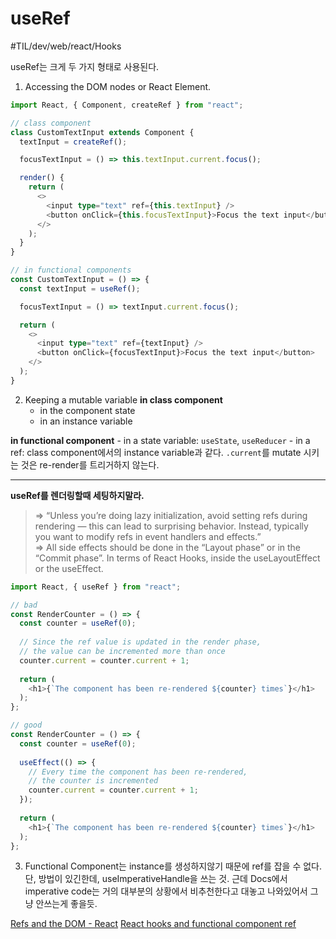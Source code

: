 # useRef
#TIL/dev/web/react/Hooks

useRef는 크게 두 가지 형태로 사용된다. 

1. Accessing the DOM nodes or React Element.
```typescript
import React, { Component, createRef } from "react";

// class component
class CustomTextInput extends Component {
  textInput = createRef();

  focusTextInput = () => this.textInput.current.focus();

  render() {
    return (
      <>
        <input type="text" ref={this.textInput} />
        <button onClick={this.focusTextInput}>Focus the text input</button>
      </>
    );
  }
}

// in functional components
const CustomTextInput = () => {
  const textInput = useRef();

  focusTextInput = () => textInput.current.focus();

  return (
    <>
      <input type="text" ref={textInput} />
      <button onClick={focusTextInput}>Focus the text input</button>
    </>
  );
}
```

2. Keeping a mutable variable
**in class component**
	- in the component state
	- in an instance variable

**in functional component**
	- in a state variable: `useState`, `useReducer`
	- in a ref: class component에서의 instance variable과 같다. `.current`를 mutate 시키는 것은 re-render를 트리거하지 않는다. 


- - - -

**useRef를 렌더링할때 세팅하지말라.**
> ⇒ “Unless you’re doing lazy initialization, avoid setting refs during rendering — this can lead to surprising behavior. Instead, typically you want to modify refs in event handlers and effects.”  
> ⇒ All side effects should be done in the “Layout phase” or in the “Commit phase”. In terms of React Hooks, inside the useLayoutEffect or the useEffect.  

```typescript
import React, { useRef } from "react";

// bad
const RenderCounter = () => {
  const counter = useRef(0);
  
  // Since the ref value is updated in the render phase,
  // the value can be incremented more than once
  counter.current = counter.current + 1;
  
  return (
    <h1>{`The component has been re-rendered ${counter} times`}</h1>
  );
};

// good
const RenderCounter = () => {
  const counter = useRef(0);
  
  useEffect(() => {
    // Every time the component has been re-rendered,
    // the counter is incremented
    counter.current = counter.current + 1;
  }); 
  
  return (
    <h1>{`The component has been re-rendered ${counter} times`}</h1>
  );
};
```


 
3. Functional Component는 instance를 생성하지않기 때문에 ref를 잡을 수 없다. 
단, 방법이 있긴한데, useImperativeHandle을 쓰는 것. 근데 Docs에서 imperative code는 거의 대부분의 상황에서 비추천한다고 대놓고 나와있어서 그냥 안쓰는게 좋을듯. 

 [Refs and the DOM - React](https://reactjs.org/docs/refs-and-the-dom.html#accessing-refs) 
 [React hooks and functional component ref](https://stackoverflow.com/a/58412304/12330603) 











